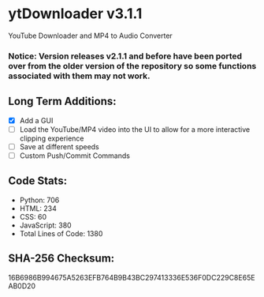 # ytDownloader v3.1.1
YouTube Downloader and MP4 to Audio Converter
### Notice: Version releases v2.1.1 and before have been ported over from the older version of the repository so some functions associated with them may not work. 
## Long Term Additions:
- [x] Add a GUI
- [ ] Load the YouTube/MP4 video into the UI to allow for a more interactive clipping experience
- [ ] Save at different speeds
- [ ] Custom Push/Commit Commands
<Lines of Code>

## Code Stats:
- Python: 706
- HTML: 234
- CSS: 60
- JavaScript: 380
- Total Lines of Code: 1380
<Lines of Code/>

## SHA-256 Checksum:
16B6986B994675A5263EFB764B9B43BC297413336E536F0DC229C8E65EAB0D20
